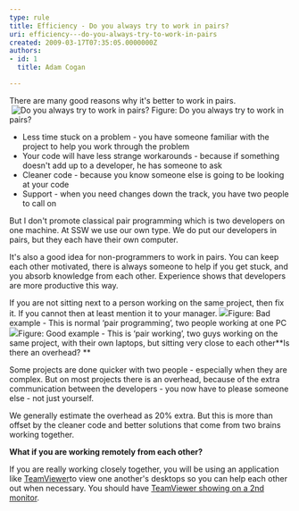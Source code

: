 ```yaml
---
type: rule
title: Efficiency - Do you always try to work in pairs?
uri: efficiency---do-you-always-try-to-work-in-pairs
created: 2009-03-17T07:35:05.0000000Z
authors:
- id: 1
  title: Adam Cogan

---
```


 There are many good reasons why it's better to work in pairs. <br>    ![Do you always try to work in pairs?](/Management/RulesToSuccessfulProjects/PublishingImages/ProjectManagement_PairProgramming_Luge.jpg) Figure: Do you always try to work in pairs? 
- Less time stuck on a problem - you have someone familiar with the project to help you work through the problem
- Your code will have less strange workarounds - because if something doesn't add up to a developer, he has someone to ask
- Cleaner code - because you know someone else is going to be looking at your code
- Support - when you need changes down the track, you have two people to call on


But I don't promote classical pair programming which is two developers on one machine. At SSW we use our own type. We do put our developers in pairs, but they each have their own computer.

It's also a good idea for non-programmers to work in pairs. You can keep each other motivated, there is always someone to help if you get stuck, and you absorb knowledge from each other. Experience shows that developers are more productive this way.

If you are not sitting next to a person working on the same project, then fix it. If you cannot then at least mention it to your manager. ![](/Management/RulesToSuccessfulProjects/PublishingImages/PairProgramming01.jpg)Figure: Bad example - This is normal ‘pair programming’, two people working at one PC
![](/Management/RulesToSuccessfulProjects/PublishingImages/PairProgramming02_Small.jpg)Figure: Good example - This is ‘pair working’, two guys working on the same project, with their own laptops, but sitting very close to each other**Is there an overhead? **

Some projects are done quicker with two people - especially when they are complex. But on most projects there is an overhead, because of the extra communication between the developers - you now have to please someone else - not just yourself.

We generally estimate the overhead as 20% extra. But this is more than offset by the cleaner code and better solutions that come from two brains working together. 

**What if you are working remotely from each other?**

 If you are really working closely together, you will be using an application like [TeamViewer](http&#58;//www.ssw.com.au/ssw/Standards/DeveloperGeneral/networkTools.aspx#TeamViewer)to view one another's desktops so you can help each other out when necessary. You should have [TeamViewer showing on a 2nd monitor](http&#58;//www.ssw.com.au/ssw/Standards/Rules/RulesToBeingSoftwareConsultantsWorkingInATeam.aspx#TwoMonitors).

